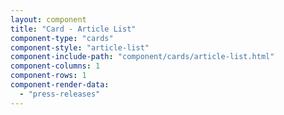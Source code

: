 ```yaml
---
layout: component
title: "Card - Article List"
component-type: "cards"
component-style: "article-list"
component-include-path: "component/cards/article-list.html"
component-columns: 1
component-rows: 1
component-render-data:
  - "press-releases"
---
```

